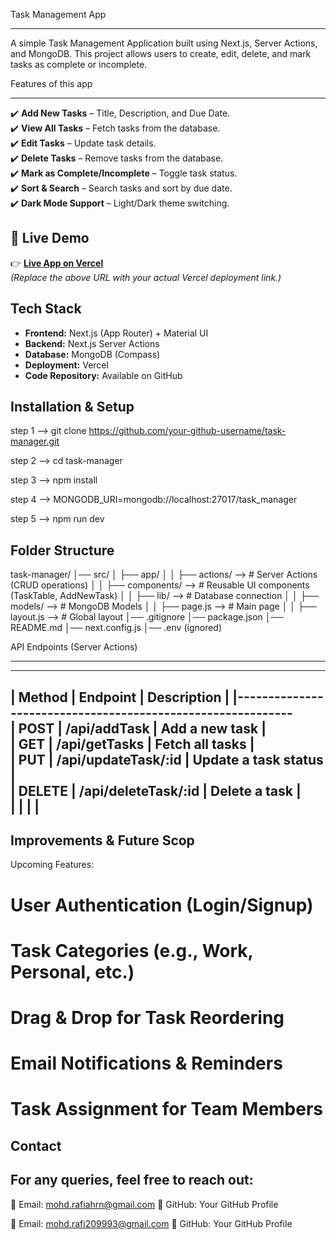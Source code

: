 Task Management App
________________________

A simple Task Management Application built using Next.js, Server Actions, and MongoDB.
This project allows users to create, edit, delete, and mark tasks as complete or incomplete.

Features of this app
________________________

✔️ **Add New Tasks** – Title, Description, and Due Date.  
✔️ **View All Tasks** – Fetch tasks from the database.  
✔️ **Edit Tasks** – Update task details.  
✔️ **Delete Tasks** – Remove tasks from the database.  
✔️ **Mark as Complete/Incomplete** – Toggle task status.  
✔️ **Sort & Search** – Search tasks and sort by due date.  
✔️ **Dark Mode Support** – Light/Dark theme switching. 

## 🚀 **Live Demo**  
👉 **[Live App on Vercel](https://your-vercel-app-url.com)**  
_(Replace the above URL with your actual Vercel deployment link.)_  


Tech Stack
----------------------
- **Frontend:** Next.js (App Router) + Material UI  
- **Backend:** Next.js Server Actions  
- **Database:** MongoDB (Compass)  
- **Deployment:** Vercel  
- **Code Repository:** Available on GitHub  

Installation & Setup
---------------------

step 1 --> git clone https://github.com/your-github-username/task-manager.git

step 2 --> cd task-manager

step 3 --> npm install

step 4 --> MONGODB_URI=mongodb://localhost:27017/task_manager

step 5 --> npm run dev


Folder Structure 
----------------------
task-manager/
│── src/
│   ├── app/
│   │   ├── actions/    -->    # Server Actions (CRUD operations)
│   │   ├── components/ -->    # Reusable UI components (TaskTable, AddNewTask)
│   │   ├── lib/        -->    # Database connection
│   │   ├── models/     -->    # MongoDB Models
│   │   ├── page.js     -->    # Main page
│   │   ├── layout.js   -->    # Global layout
│── .gitignore
│── package.json
│── README.md
│── next.config.js
│── .env (ignored)


API Endpoints (Server Actions)
___________________________________
_____________________________________________________________
| Method  |	  Endpoint	            |  Description          |
|------------------------------------------------------------                    
| POST	  |    /api/addTask	        |  Add a new task       |             
| GET	  |    /api/getTasks	    |  Fetch all tasks      |               
| PUT	  |    /api/updateTask/:id	|  Update a task status |        
| DELETE  |   /api/deleteTask/:id	|  Delete a task        |          
|         |                         |                       |
-------------------------------------------------------------

 Improvements & Future Scop
-------------------------------
Upcoming Features:

# User Authentication (Login/Signup)
# Task Categories (e.g., Work, Personal, etc.)
# Drag & Drop for Task Reordering
# Email Notifications & Reminders
# Task Assignment for Team Members

Contact
-------------
For any queries, feel free to reach out:
----------------------------------------

📧 Email: mohd.rafiahrn@gmail.com
🔗 GitHub: Your GitHub Profile

📧 Email: mohd.rafi209993@gmail.com
🔗 GitHub: Your GitHub Profile
